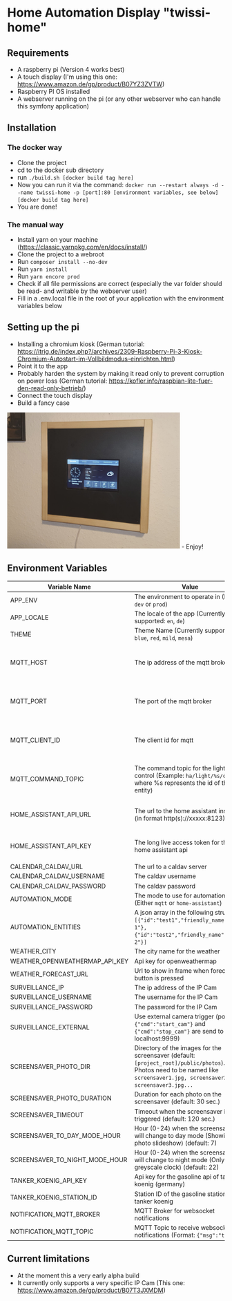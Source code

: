 # Home Automation Display "twissi-home"

## Requirements

- A raspberry pi (Version 4 works best)
- A touch display (I'm using this one: https://www.amazon.de/gp/product/B07YZ3ZVTW)
- Raspberry PI OS installed
- A webserver running on the pi (or any other webserver who can handle this symfony application)

## Installation

### The docker way

- Clone the project
- cd to the docker sub directory
- run ```./build.sh [docker build tag here]```
- Now you can run it via the command: ```docker run --restart always -d --name twissi-home -p [port]:80 [environment variables, see below] [docker build tag here]```
- You are done!

### The manual way

- Install yarn on your machine (https://classic.yarnpkg.com/en/docs/install/)
- Clone the project to a webroot
- Run ```composer install --no-dev```
- Run ```yarn install```
- Run ```yarn encore prod```
- Check if all file permissions are correct (especially the var folder should be read- and writable by the webserver user)
- Fill in a .env.local file in the root of your application with the environment variables below

## Setting up the pi

- Installing a chromium kiosk (German tutorial: https://itrig.de/index.php?/archives/2309-Raspberry-Pi-3-Kiosk-Chromium-Autostart-im-Vollbildmodus-einrichten.html)
- Point it to the app
- Probably harden the system by making it read only to prevent corruption on power loss (German tutorial: https://kofler.info/raspbian-lite-fuer-den-read-only-betrieb/)
- Connect the touch display
- Build a fancy case
<img src="https://github.com/DirkBaumeister/twissi-home/raw/main/assets/images/frame.jpg" width="400" alt="An idea for a frame" title="An idea for a frame">
- Enjoy!

## Environment Variables
|Variable Name           |                            Value|Optional|
|------------------------|---------------------------------|--------|
|APP_ENV                 |The environment to operate in (Either ```dev``` or ```prod```)|no|
|APP_LOCALE              |The locale of the app (Currently supported: ```en```, ```de```)|no|
|THEME                   |Theme Name (Currently supported: ```blue```, ```red```, ```mild```, ```mesa```)|yes|
|MQTT_HOST               |The ip address of the mqtt broker|(only if automation mode is ```home-assistant```)      |
|MQTT_PORT               |The port of the mqtt broker      |(only if automation mode is ```home-assistant```)      |
|MQTT_CLIENT_ID          |The client id for mqtt           |(only if automation mode is ```home-assistant```)      |
|MQTT_COMMAND_TOPIC      |The command topic for the light control (Example: ```ha/light/%s/cmd``` where %s represents the id of the entity)|(only if automation mode is ```home-assistant```)      |
|HOME_ASSISTANT_API_URL  |The url to the home assistant instance (in format http(s)://xxxxx:8123)|(only if automation mode is ```mqtt```)|
|HOME_ASSISTANT_API_KEY  |The long live access token for the home assistant api|(only if automation mode is ```mqtt```)|
|CALENDAR_CALDAV_URL     |The url to a caldav server       |no      |
|CALENDAR_CALDAV_USERNAME|The caldav username              |no      |
|CALENDAR_CALDAV_PASSWORD|The caldav password              |no      |
|AUTOMATION_MODE         |The mode to use for automation (Either ```mqtt``` or ```home-assistant```)   |no      |
|AUTOMATION_ENTITIES     |A json array in the following structure: ```[{"id":"test1","friendly_name":"Lamp 1"},{"id":"test2","friendly_name":"Lamp 2"}]```|no|
|WEATHER_CITY            |The city name for the weather    |no      |
|WEATHER_OPENWEATHERMAP_API_KEY|Api key for openweathermap |no      |
|WEATHER_FORECAST_URL|Url to show in frame when forecast button is pressed |no      |
|SURVEILLANCE_IP         |The ip address of the IP Cam     |no      |
|SURVEILLANCE_USERNAME   |The username for the IP Cam      |no      |
|SURVEILLANCE_PASSWORD   |The password for the IP Cam      |no      |
|SURVEILLANCE_EXTERNAL   |Use external camera trigger (post with ```{"cmd":"start_cam"}``` and ```{"cmd":"stop_cam"}``` are send to localhost:9999)|yes      |
|SCREENSAVER_PHOTO_DIR   |Directory of the images for the screensaver (default: ```[project_root]/public/photos```). Photos need to be named like ```screensaver1.jpg, screensaver2.jpg, screensaver3.jpg...```|yes|
|SCREENSAVER_PHOTO_DURATION|Duration for each photo on the screensaver (default: 30 sec.)|yes|
|SCREENSAVER_TIMEOUT     |Timeout when the screensaver is triggered (default: 120 sec.)|yes|
|SCREENSAVER_TO_DAY_MODE_HOUR|Hour (0-24) when the screensaver will change to day mode (Showing photo slideshow) (default: 7)|yes|
|SCREENSAVER_TO_NIGHT_MODE_HOUR|Hour (0-24) when the screensaver will change to night mode (Only greyscale clock) (default: 22)|yes|
|TANKER_KOENIG_API_KEY|Api key for the gasoline api of tanker koenig (germany)|yes|
|TANKER_KOENIG_STATION_ID|Station ID of the gasoline station from tanker koenig|yes|
|NOTIFICATION_MQTT_BROKER|MQTT Broker for websocket notifications|yes|
|NOTIFICATION_MQTT_TOPIC|MQTT Topic to receive websocket notifications (Format: ```{"msg":"text"}```)|yes|

## Current limitations

- At the moment this a very early alpha build
- It currently only supports a very specific IP Cam (This one: https://www.amazon.de/gp/product/B07T3JXMDM)
